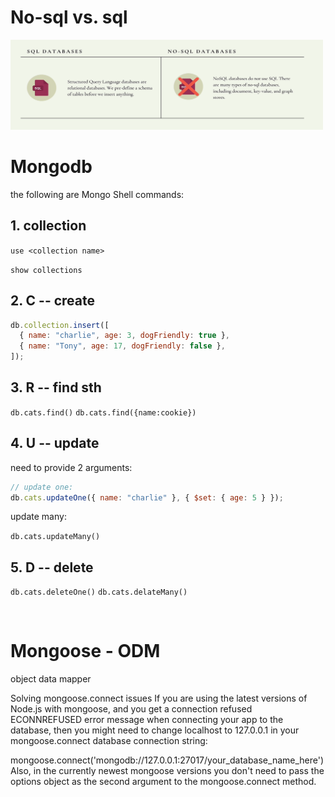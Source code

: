# No-sql vs. sql

<img src="../images/Back-end/sql vs nosql.png" width="500">

# Mongodb

the following are Mongo Shell commands:

## 1. collection

`use <collection name>`

`show collections`

## 2. C -- create

```js
db.collection.insert([
  { name: "charlie", age: 3, dogFriendly: true },
  { name: "Tony", age: 17, dogFriendly: false },
]);
```

## 3. R -- find sth

`db.cats.find()`
`db.cats.find({name:cookie})`

## 4. U -- update

need to provide 2 arguments:

```js
// update one:
db.cats.updateOne({ name: "charlie" }, { $set: { age: 5 } });
```

update many:

`db.cats.updateMany()`

## 5. D -- delete

`db.cats.deleteOne()`
`db.cats.delateMany()`

<br>

# Mongoose - ODM

object data mapper

Solving mongoose.connect issues
If you are using the latest versions of Node.js with mongoose, and you get a connection refused ECONNREFUSED error message when connecting your app to the database, then you might need to change localhost to 127.0.0.1 in your mongoose.connect database connection string:

mongoose.connect('mongodb://127.0.0.1:27017/your_database_name_here')
Also, in the currently newest mongoose versions you don't need to pass the options object as the second argument to the mongoose.connect method.
